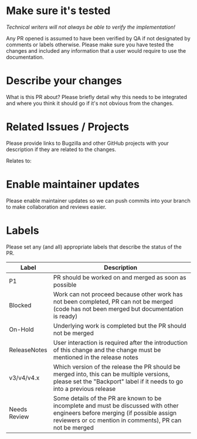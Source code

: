 # Make sure it's tested
*Technical writers will not always be able to verify the implementation!*

Any PR opened is assumed to have been verified by QA if not designated by comments or labels otherwise. Please make sure you have tested the changes and included any information that a user would require to use the documentation.

# Describe your changes
What is this PR about? Please briefly detail why this needs to be integrated
and where you think it should go if it's not obvious from the changes.

# Related Issues / Projects
Please provide links to Bugzilla and other GitHub projects with your description if they are related to the changes.

Relates to:

# Enable maintainer updates
Please enable maintainer updates so we can push commits into your branch to make collaboration and reviews easier.

# Labels
Please set any (and all) appropriate labels that describe the status of the PR.

| **Label** | **Description** |
| --- | --- |
| P1 | PR should be worked on and merged as soon as possible |
| Blocked | Work can not proceed because other work has not been completed, PR can not be merged (code has not been merged but documentation is ready) |
| On-Hold | Underlying work is completed but the PR should not be merged |
| ReleaseNotes | User interaction is required after the introduction of this change and the change must be mentioned in the release notes |
| v3/v4/v4.x | Which version of the release the PR should be merged into, this can be multiple versions, please set the "Backport" label if it needs to go into a previous release |
| Needs Review | Some details of the PR are known to be incomplete and must be discussed with other engineers before merging (if possible assign reviewers or cc mention in comments), PR can not be merged |
